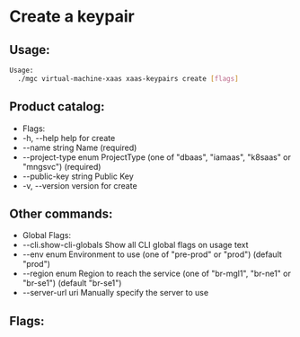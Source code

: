 # Create a keypair

## Usage:
```bash
Usage:
  ./mgc virtual-machine-xaas xaas-keypairs create [flags]
```

## Product catalog:
- Flags:
- -h, --help                help for create
- --name string         Name (required)
- --project-type enum   ProjectType (one of "dbaas", "iamaas", "k8saas" or "mngsvc") (required)
- --public-key string   Public Key
- -v, --version             version for create

## Other commands:
- Global Flags:
- --cli.show-cli-globals   Show all CLI global flags on usage text
- --env enum               Environment to use (one of "pre-prod" or "prod") (default "prod")
- --region enum            Region to reach the service (one of "br-mgl1", "br-ne1" or "br-se1") (default "br-se1")
- --server-url uri         Manually specify the server to use

## Flags:
```bash

```

